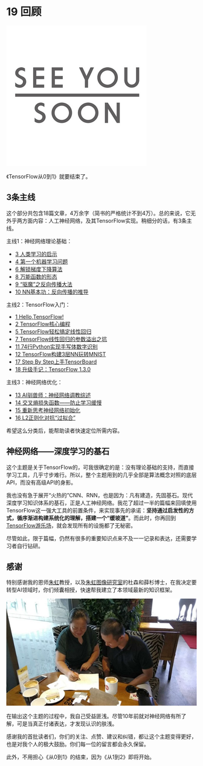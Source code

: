 # 19 回顾

![See you soon](img/2017-19-seeyou.jpg)

《TensorFlow从0到1》就要结束了。

## 3条主线

这个部分共包含18篇文章，4万余字（简书的严格统计不到4万）。总的来说，它无外乎两方面内容：人工神经网络，及其TensorFlow实现。稍细分的话，有3条主线。

主线1：神经网络理论基础：

- [3 人类学习的启示](./3-人类学习的启示.md)
- [4 第一个机器学习问题](./4-第一个机器学习问题.md)
- [6 解锁梯度下降算法](./6-解锁梯度下降算法.md)
- [8 万能函数的形态](./8-万能函数的形态：人工神经网络.md)
- [9 “驱魔”之反向传播大法](./9-“驱魔”之反向传播大法.md)
- [10 NN基本功：反向传播的推导](./10-NN基本功：反向传播的推导.md)

主线2：TensorFlow入门：

- [1 Hello,TensorFlow!](./1-Hello,TensorFlow!.md)
- [2 TensorFlow核心编程](./2-TensorFlow核心编程.md)
- [5 TensorFlow轻松搞定线性回归](./5-TensorFlow轻松搞定线性回归.md)
- [7 TensorFlow线性回归的参数溢出之坑](./7-TensorFlow线性回归的参数溢出之坑.md)
- [11 74行Python实现手写体数字识别](./11-74行Python实现手写体数字识别.md)
- [12 TensorFlow构建3层NN玩转MNIST](./12-TensorFlow构建3层NN实现手写体数字识别.md)
- [17 Step By Step上手TensorBoard](./17-Step-By-Step上手TensorBoard.md)
- [18 升级手记：TensorFlow 1.3.0](./18-TensorFlow1.3.0安装手记.md)

主线3：神经网络优化：

- [13 AI驯兽师：神经网络调教综述](./13-AI驯兽师：神经网络调教综述.md)
- [14 交叉熵损失函数——防止学习缓慢](./14-交叉熵损失函数——防止学习缓慢.md)
- [15 重新思考神经网络初始化](./15-重新思考神经网络初始化.md)
- [16 L2正则化对抗“过拟合”](./16-L2正则化对抗“过拟合”.md)

希望这么分类后，能帮助读者快速定位所需内容。

## 神经网络——深度学习的基石

这个主题是关于TensorFlow的，可我很确定的是：没有理论基础的支持，而直接学习工具，几乎寸步难行。所以，整个主题用到的几乎全部是算法概念对照的底层API，而没有高级API的身影。

我也没有急于展开“火热的”CNN、RNN，也是因为：凡有建造，先固基石。现代深度学习知识体系的基石，正是人工神经网络。我花了超过一半的篇幅来回填使用TensorFlow这一强大工具的前置条件，来实现事先的承诺：**坚持通过启发性的方式，循序渐进构建系统化的理解，搭建一个“缓坡道”**。而此时，你再回到[TensorFlow游乐场](http://playground.tensorflow.org)，就会发现所有的设施都了无秘密。

尽管如此，限于篇幅，仍然有很多的重要知识点来不及一一记录和表达，还需要学习者自行钻研。

## 感谢

特别感谢我的恩师[朱虹](http://www.xaut.edu.cn/Teachers/2016-05-24/136.html)教授，以及[朱虹图像研究室](http://www.xautdipl.com/)的杜森和薛杉博士，在我决定要转型AI领域时，你们倾囊相授，快速帮我建立了本领域最新的知识框架。

![她在教我玩AI](img/2017-19-TeachingAI.jpg)

在输出这个主题的过程中，我自己受益匪浅。尽管10年前就对神经网络有所了解，可是当真正付诸表达，才发现认识的肤浅。

感谢我的首批读者们，你们的关注、点赞、建议和纠错，都让这个主题变得更好，也是对我个人的极大鼓励。你们每一位的留言都会永久保留。

此外，不用担心《从0到1》的结束，因为《从1到2》即将开始。
